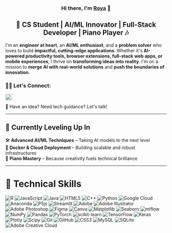 <h3 align="center">
Hi there, I'm <a href="https://www.linkedin.com/in/royanikseresht" target="_blank" rel="noreferrer">Roya</a> 👋
</h3>

<h2 align="center">
🚀 CS Student | AI/ML Innovator | Full-Stack Developer | Piano Player 🎶
</h2> 

I'm an **engineer at heart**, an **AI/ML enthusiast**, and a **problem solver** who loves to build **impactful, cutting-edge applications**. Whether it's **AI-powered productivity tools, browser extensions, full-stack web apps, or mobile experiences**, I thrive on **transforming ideas into reality**. I'm on a mission to **merge AI with real-world solutions** and **push the boundaries of innovation**.

### 🤝🏻 Let's Connect:
<a href="https://www.linkedin.com/in/royanikseresht"><img align="left" src="https://raw.githubusercontent.com/yushi1007/yushi1007/main/images/linkedin.svg" alt="Roya | LinkedIn" width="21px"/></a>
</br>

💬 Have an idea? Need tech guidance? Let's talk!

---

## 🌱 **Currently Leveling Up In**
🛠 **Advanced AI/ML Techniques** – Taking AI models to the next level  
🐳 **Docker & Cloud Deployment** – Building scalable and robust infrastructures  
🎹 **Piano Mastery** – Because creativity fuels technical brilliance  

---

# 💼 **Technical Skills**  

![R](https://img.shields.io/badge/r-%23276DC3.svg?style=flat&logo=r&logoColor=white) ![JavaScript](https://img.shields.io/badge/javascript-%23323330.svg?style=flat&logo=javascript&logoColor=%23F7DF1E) ![Java](https://img.shields.io/badge/java-%23ED8B00.svg?style=flat&logo=openjdk&logoColor=white) ![HTML5](https://img.shields.io/badge/html5-%23E34F26.svg?style=flat&logo=html5&logoColor=white) ![C++](https://img.shields.io/badge/c++-%2300599C.svg?style=flat&logo=c%2B%2B&logoColor=white) ![Python](https://img.shields.io/badge/python-3670A0?style=flat&logo=python&logoColor=ffdd54) ![Google Cloud](https://img.shields.io/badge/GoogleCloud-%234285F4.svg?style=flat&logo=google-cloud&logoColor=white) ![Anaconda](https://img.shields.io/badge/Anaconda-%2344A833.svg?style=flat&logo=anaconda&logoColor=white) ![P5js](https://img.shields.io/badge/p5.js-ED225D?style=flat&logo=p5.js&logoColor=FFFFFF) ![Streamlit](https://img.shields.io/badge/Streamlit-%23FE4B4B.svg?style=flat&logo=streamlit&logoColor=white) ![Adobe](https://img.shields.io/badge/adobe-%23FF0000.svg?style=flat&logo=adobe&logoColor=white) ![Adobe Illustrator](https://img.shields.io/badge/adobe%20illustrator-%23FF9A00.svg?style=flat&logo=adobe%20illustrator&logoColor=white) ![Adobe Photoshop](https://img.shields.io/badge/adobe%20photoshop-%2331A8FF.svg?style=flat&logo=adobe%20photoshop&logoColor=white) ![Figma](https://img.shields.io/badge/figma-%23F24E1E.svg?style=flat&logo=figma&logoColor=white) ![Canva](https://img.shields.io/badge/Canva-%2300C4CC.svg?style=flat&logo=Canva&logoColor=white) ![Matplotlib](https://img.shields.io/badge/Matplotlib-%23ffffff.svg?style=flat&logo=Matplotlib&logoColor=black) ![Seaborn](https://img.shields.io/badge/seaborn-009688.svg?style=flat&logo=seaborn&logoColor=white)
 ![mlflow](https://img.shields.io/badge/mlflow-%23d9ead3.svg?style=flat&logo=numpy&logoColor=blue) ![NumPy](https://img.shields.io/badge/numpy-%23013243.svg?style=flat&logo=numpy&logoColor=white) ![Pandas](https://img.shields.io/badge/pandas-%23150458.svg?style=flat&logo=pandas&logoColor=white)  ![PyTorch](https://img.shields.io/badge/PyTorch-%23EE4C2C.svg?style=flat&logo=PyTorch&logoColor=white) ![scikit-learn](https://img.shields.io/badge/scikit--learn-%23F7931E.svg?style=flat&logo=scikit-learn&logoColor=white) ![TensorFlow](https://img.shields.io/badge/TensorFlow-%23FF6F00.svg?style=flat&logo=TensorFlow&logoColor=white) ![Keras](https://img.shields.io/badge/Keras-%23D00000.svg?style=flat&logo=Keras&logoColor=white) ![Plotly](https://img.shields.io/badge/Plotly-%233F4F75.svg?style=flat&logo=plotly&logoColor=white) ![Scipy](https://img.shields.io/badge/SciPy-%230C55A5.svg?style=flat&logo=scipy&logoColor=%white) ![Git](https://img.shields.io/badge/git-%23F05033.svg?style=flat&logo=git&logoColor=white) ![GitHub](https://img.shields.io/badge/github-%23121011.svg?style=flat&logo=github&logoColor=white) ![CSS3](https://img.shields.io/badge/css3-%231572B6.svg?style=flat&logo=css3&logoColor=white) ![MySQL](https://img.shields.io/badge/mysql-4479A1.svg?style=flat&logo=mysql&logoColor=white) ![SQLite](https://img.shields.io/badge/sqlite-%2307405e.svg?style=flat&logo=sqlite&logoColor=white) ![Adobe Creative Cloud](https://img.shields.io/badge/Adobe%20Creative%20Cloud-DA1F26.svg?style=flat&logo=Adobe%20Creative%20Cloud&logoColor=white)


